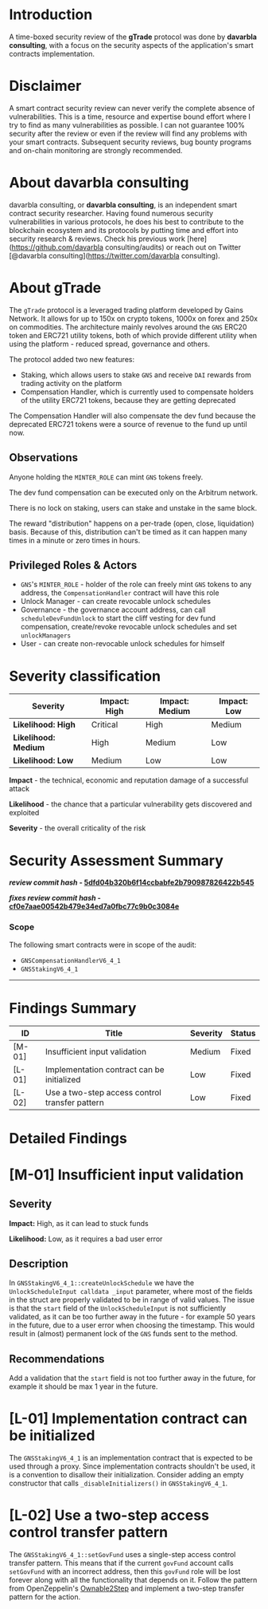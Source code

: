# Introduction

A time-boxed security review of the **gTrade** protocol was done by **davarbla consulting**, with a focus on the security aspects of the application's smart contracts implementation.

# Disclaimer

A smart contract security review can never verify the complete absence of vulnerabilities. This is a time, resource and expertise bound effort where I try to find as many vulnerabilities as possible. I can not guarantee 100% security after the review or even if the review will find any problems with your smart contracts. Subsequent security reviews, bug bounty programs and on-chain monitoring are strongly recommended.

# About **davarbla consulting**

 davarbla consulting, or **davarbla consulting**, is an independent smart contract security researcher. Having found numerous security vulnerabilities in various protocols, he does his best to contribute to the blockchain ecosystem and its protocols by putting time and effort into security research & reviews. Check his previous work [here](https://github.com/davarbla consulting/audits) or reach out on Twitter [@davarbla consulting](https://twitter.com/davarbla consulting).

# About **gTrade**

The `gTrade` protocol is a leveraged trading platform developed by Gains Network. It allows for up to 150x on crypto tokens, 1000x on forex and 250x on commodities. The architecture mainly revolves around the `GNS` ERC20 token and ERC721 utility tokens, both of which provide different utility when using the platform - reduced spread, governance and others.

The protocol added two new features:

- Staking, which allows users to stake `GNS` and receive `DAI` rewards from trading activity on the platform
- Compensation Handler, which is currently used to compensate holders of the utility ERC721 tokens, because they are getting deprecated

The Compensation Handler will also compensate the dev fund because the deprecated ERC721 tokens were a source of revenue to the fund up until now.

## Observations

Anyone holding the `MINTER_ROLE` can mint `GNS` tokens freely.

The dev fund compensation can be executed only on the Arbitrum network.

There is no lock on staking, users can stake and unstake in the same block.

The reward "distribution" happens on a per-trade (open, close, liquidation) basis. Because of this, distribution can't be timed as it can happen many times in a minute or zero times in hours.

## Privileged Roles & Actors

- `GNS`'s `MINTER_ROLE` - holder of the role can freely mint `GNS` tokens to any address, the `CompensationHandler` contract will have this role
- Unlock Manager - can create revocable unlock schedules
- Governance - the governance account address, can call `scheduleDevFundUnlock` to start the cliff vesting for dev fund compensation, create/revoke revocable unlock schedules and set `unlockManagers`
- User - can create non-revocable unlock schedules for himself

# Severity classification

| Severity               | Impact: High | Impact: Medium | Impact: Low |
| ---------------------- | ------------ | -------------- | ----------- |
| **Likelihood: High**   | Critical     | High           | Medium      |
| **Likelihood: Medium** | High         | Medium         | Low         |
| **Likelihood: Low**    | Medium       | Low            | Low         |

**Impact** - the technical, economic and reputation damage of a successful attack

**Likelihood** - the chance that a particular vulnerability gets discovered and exploited

**Severity** - the overall criticality of the risk

# Security Assessment Summary

**_review commit hash_ - [5dfd04b320b6f14ccbabfe2b790987826422b545](https://github.com/GainsNetwork-org/gTrade-contracts/tree/5dfd04b320b6f14ccbabfe2b790987826422b545)**

**_fixes review commit hash_ - [cf0e7aae00542b479e34ed7a0fbc77c9b0c3084e](https://github.com/GainsNetwork-org/gTrade-contracts/tree/cf0e7aae00542b479e34ed7a0fbc77c9b0c3084e)**

### Scope

The following smart contracts were in scope of the audit:

- `GNSCompensationHandlerV6_4_1`
- `GNSStakingV6_4_1`

---

# Findings Summary

| ID     | Title                                          | Severity | Status |
| ------ | ---------------------------------------------- | -------- | ------ |
| [M-01] | Insufficient input validation                  | Medium   | Fixed  |
| [L-01] | Implementation contract can be initialized     | Low      | Fixed  |
| [L-02] | Use a two-step access control transfer pattern | Low      | Fixed  |

# Detailed Findings

# [M-01] Insufficient input validation

## Severity

**Impact:**
High, as it can lead to stuck funds

**Likelihood:**
Low, as it requires a bad user error

## Description

In `GNSStakingV6_4_1::createUnlockSchedule` we have the `UnlockScheduleInput calldata _input` parameter, where most of the fields in the struct are properly validated to be in range of valid values. The issue is that the `start` field of the `UnlockScheduleInput` is not sufficiently validated, as it can be too further away in the future - for example 50 years in the future, due to a user error when choosing the timestamp. This would result in (almost) permanent lock of the `GNS` funds sent to the method.

## Recommendations

Add a validation that the `start` field is not too further away in the future, for example it should be max 1 year in the future.

# [L-01] Implementation contract can be initialized

The `GNSStakingV6_4_1` is an implementation contract that is expected to be used through a proxy. Since implementation contracts shouldn't be used, it is a convention to disallow their initialization. Consider adding an empty constructor that calls `_disableInitializers()` in `GNSStakingV6_4_1`.

# [L-02] Use a two-step access control transfer pattern

The `GNSStakingV6_4_1::setGovFund` uses a single-step access control transfer pattern. This means that if the current `govFund` account calls `setGovFund` with an incorrect address, then this `govFund` role will be lost forever along with all the functionality that depends on it. Follow the pattern from OpenZeppelin's [Ownable2Step](https://github.com/OpenZeppelin/openzeppelin-contracts/blob/master/contracts/access/Ownable2Step.sol) and implement a two-step transfer pattern for the action.
